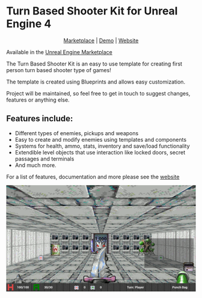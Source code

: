 # Turn Based Shooter Kit for Unreal Engine 4

<p align="center">
	<a href="https://www.unrealengine.com/marketplace/turn-based-shooter-kit" rel="noreferrer" target="_blank">Marketplace</a> |
	<a href="https://gamejolt.com/games/turn-based-shooter-kit/685034" rel="noreferrer" target="_blank">Demo</a> |
  	<a href="https://gracesgames.com/TurnBasedShooterKit/" rel="noreferrer" target="_blank">Website</a>
</p>

Available in the [Unreal Engine Marketplace](https://www.unrealengine.com/marketplace/turn-based-shooter-kit)

The Turn Based Shooter Kit is an easy to use template for creating first person turn based shooter type of games!
 
The template is created using Blueprints and allows easy customization.
 
Project will be maintained, so feel free to get in touch to suggest changes, features or anything else.

## Features include:

- Different types of enemies, pickups and weapons
- Easy to create and modify enemies using templates and components
- Systems for health, ammo, stats, inventory and save/load functionality
- Extendible level objects that use interaction like locked doors, secret passages and terminals
- And much more.

For a list of features, documentation and more please see the [website](https://gracesgames.com/TurnBasedShooterKit/)

![FeaturedImage](https://github.com/GracesGames/TurnBasedShooterKit/blob/master/Images/FeaturedImage.png)
